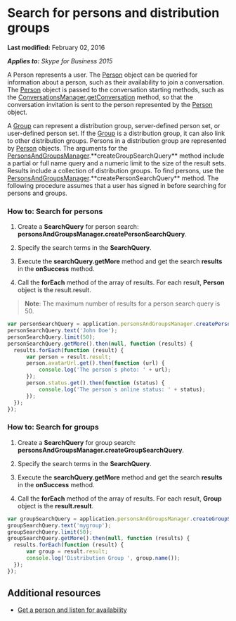 
# Search for persons and distribution groups

 **Last modified:** February 02, 2016

 _**Applies to:** Skype for Business 2015_

A Person represents a user. The [Person](https://msdn.microsoft.com/en-us/library/office/dn962150(v=office.16).aspx) object can be queried for information about a person, such as their availability to join a conversation. The [Person](https://msdn.microsoft.com/en-us/library/office/dn962150(v=office.16).aspx) object is passed to the conversation starting methods, such as the [ConversationsManager.getConversation](https://msdn.microsoft.com/en-us/library/office/dn962151(v=office.16).aspx) method, so that the conversation invitation is sent to the person represented by the [Person](https://msdn.microsoft.com/en-us/library/office/dn962150(v=office.16).aspx) object.

A [Group](https://msdn.microsoft.com/en-us/library/office/dn962156(v=office.16).aspx) can represent a distribution group, server-defined person set, or user-defined person set. If the [Group](https://msdn.microsoft.com/en-us/library/office/dn962156(v=office.16).aspx) is a distribution group, it can also link to other distribution groups. Persons in a distribution group are represented by [Person](https://msdn.microsoft.com/en-us/library/office/dn962150(v=office.16).aspx) objects. The arguments for the [PersonsAndGroupsManager](https://msdn.microsoft.com/en-us/library/office/dn962153(v=office.16).aspx).**createGroupSearchQuery** method include a partial or full name query and a numeric limit to the size of the result sets. Results include a collection of distribution groups. To find persons, use the [PersonsAndGroupsManager](https://msdn.microsoft.com/en-us/library/office/dn962153(v=office.16).aspx).**createPersonSearchQuery** method.
The following procedure assumes that a user has signed in before searching for persons and groups.

### How to: Search for persons


1. Create a  **SearchQuery** for person search: **personsAndGroupsManager.createPersonSearchQuery**.
    
2. Specify the search terms in the  **SearchQuery**.
    
3. Execute the  **searchQuery.getMore** method and get the search **results** in the **onSuccess** method.
    
4. Call the  **forEach** method of the array of results. For each result, **Person** object is the result.result.
    
>**Note**:  The maximum number of results for a person search query is 50. 

  ```js
  var personSearchQuery = application.personsAndGroupsManager.createPersonSearchQuery();
personSearchQuery.text('John Doe');
personSearchQuery.limit(50);
personSearchQuery.getMore().then(null, function (results) {
    results.forEach(function (result) {
        var person = result.result;
        person.avatarUrl.get().then(function (url) {
            console.log('The person`s photo: ' + url);
        });
        person.status.get().then(function (status) {
            console.log('The person`s online status: ' + status);
        });
    });
});

  ```


### How to: Search for groups


1. Create a  **SearchQuery** for group search: **personsAndGroupsManager.createGroupSearchQuery**.
    
2. Specify the search terms in the  **SearchQuery**.
    
3. Execute the  **searchQuery.getMore** method and get the search **results** in the **onSuccess** method.
    
4. Call the  **forEach** method of the array of results. For each result, **Group** object is the **result.result**.


  ```js
  var groupSearchQuery = application.personsAndGroupsManager.createGroupSearchQuery();
groupSearchQuery.text('mygroup');
groupSearchQuery.limit(50);
groupSearchQuery.getMore().then(null, function (results) {
    results.forEach(function (result) {
        var group = result.result;
        console.log('Distribution Group ', group.name());
    });
});

  ```


## Additional resources


- [Get a person and listen for availability](ListenForAvailability.md)
